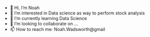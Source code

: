 - 👋 Hi, I’m Noah
- 👀 I’m interested in Data science as way to perform stock analysis
- 🌱 I’m currently learning Data Science
- 💞️ I’m looking to collaborate on ...
- 📫 How to reach me: Noah.Wadsworth@gmail

<!---
nww09001/nww09001 is a ✨ special ✨ repository because its `README.md` (this file) appears on your GitHub profile.
You can click the Preview link to take a look at your changes.
--->
